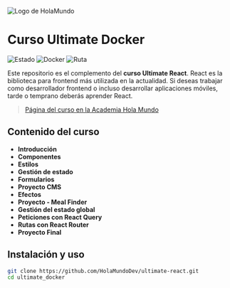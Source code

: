 ![Logo de HolaMundo](https://holamundo.io/wp-content/uploads/2022/12/logo-hola-mundo-horizontal.png)
# Curso Ultimate Docker
![Estado](https://badgen.net/badge/estado/En-proceso/yellow)
![Docker](https://badgen.net/badge/lenguaje/React/blue?icon=terminal)
![Ruta](https://badgen.net/badge/ruta/Frontend/purple)

Este repositorio es el complemento del **curso Ultimate React**. React es la biblioteca para frontend más utilizada en la actualidad. Si deseas trabajar como desarrollador frontend o incluso desarrollar aplicaciones móviles, tarde o temprano deberás aprender React.

> [Página del curso en la Academia Hola Mundo](https://academia.holamundo.io/courses/ultimate-react)

## Contenido del curso
- **Introducción**
- **Componentes**
- **Estilos**
- **Gestión de estado**
- **Formularios**
- **Proyecto CMS**
- **Efectos**
- **Proyecto - Meal Finder**
- **Gestión del estado global**
- **Peticiones con React Query**
- **Rutas con React Router**
- **Proyecto Final**

## Instalación y uso
```bash
git clone https://github.com/HolaMundoDev/ultimate-react.git
cd ultimate_docker
```
